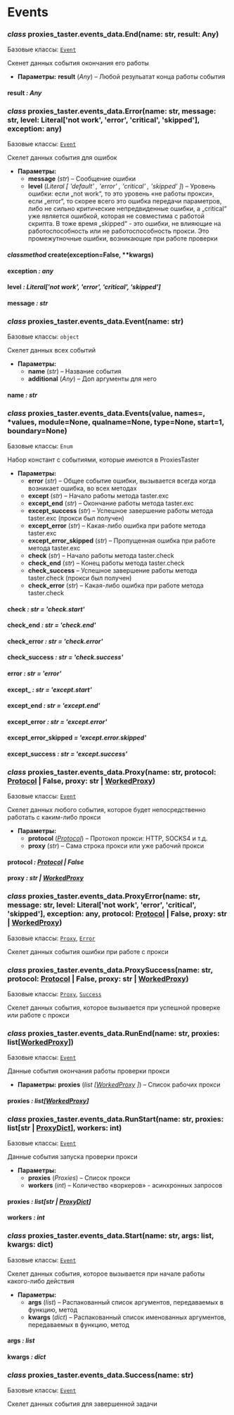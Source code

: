 # Events

### *class* proxies_taster.events_data.End(name: str, result: Any)

Базовые классы: [`Event`](#proxies_taster.events_data.Event)

Скенет данных события окончания
его работы

* **Параметры:**
  **result** (*Any*) – Любой резульатат конца
  работы события

#### result *: Any*

### *class* proxies_taster.events_data.Error(name: str, message: str, level: Literal['not work', 'error', 'critical', 'skipped'], exception: any)

Базовые классы: [`Event`](#proxies_taster.events_data.Event)

Скелет данных события
для ошибок

* **Параметры:**
  * **message** (*str*) – Сообщение ошибки
  * **level** (*Literal* *[* *'default'* *,*  *'error'* *,*  *'critical'* *,*  *'skipped'* *]*) – Уровень ошибки: если „not work“,
    то это уровень «не работы прокси», если „error“,
    то скорее всего это ошибка передачи параметров, либо
    не сильно критические непредвиденные ошибки, а „critical“
    уже является ошибкой, которая не совместима с работой
    скрипта. В тоже время „skipped“ - это ошибки, не влияющие
    на работоспособность или не работоспособность прокси.
    Это промежутночные ошибки, возникающие при работе проверки

#### *classmethod* create(exception=False, \*\*kwargs)

#### exception *: any*

#### level *: Literal['not work', 'error', 'critical', 'skipped']*

#### message *: str*

### *class* proxies_taster.events_data.Event(name: str)

Базовые классы: `object`

Скелет данных всех событий

* **Параметры:**
  * **name** (*str*) – Название события
  * **additional** (*Any*) – Доп аргументы для него

#### name *: str*

### *class* proxies_taster.events_data.Events(value, names=<not given>, \*values, module=None, qualname=None, type=None, start=1, boundary=None)

Базовые классы: `Enum`

Набор констант с событиями,
которые имеются в ProxiesTaster

* **Параметры:**
  * **error** (*str*) – Общее событие ошибки,
    вызывается всегда когда возникает
    ошибка, во всех методах
  * **except** (*str*) – Начало работы метода taster.exc
  * **except_end** (*str*) – Окончание работы метода taster.exc
  * **except_success** (*str*) – Успешное завершение
    работы метода taster.exc (прокси
    был получен)
  * **except_error** (*str*) – Какая-либо ошибка при
    работе метода taster.exc
  * **except_error_skipped** (*str*) – Пропущенная ошибка при
    работе метода taster.exc
  * **check** (*str*) – Начало работы метода taster.check
  * **check_end** (*str*) – Конец работы метода taster.check
  * **check_success** – Успешное завершение
    работы метода taster.check (прокси
    был получен)
  * **check_error** (*str*) – Какая-либо ошибка при
    работе метода taster.check

#### check *: str* *= 'check.start'*

#### check_end *: str* *= 'check.end'*

#### check_error *: str* *= 'check.error'*

#### check_success *: str* *= 'check.success'*

#### error *: str* *= 'error'*

#### except_ *: str* *= 'except.start'*

#### except_end *: str* *= 'except.end'*

#### except_error *: str* *= 'except.error'*

#### except_error_skipped *= 'except.error.skipped'*

#### except_success *: str* *= 'except.success'*

### *class* proxies_taster.events_data.Proxy(name: str, protocol: [Protocol](types.md#proxies_taster.types.Protocol) | False, proxy: str | [WorkedProxy](types.md#proxies_taster.types.WorkedProxy))

Базовые классы: [`Event`](#proxies_taster.events_data.Event)

Скелет данных любого события, которое
будет непосредственно работать
с каким-либо прокси

* **Параметры:**
  * **protocol** ([*Protocol*](types.md#proxies_taster.types.Protocol)) – Протокол прокси: HTTP, SOCKS4 и т.д.
  * **proxy** (*str*) – Сама строка прокси или
    уже рабочий прокси

#### protocol *: [Protocol](types.md#proxies_taster.types.Protocol) | False*

#### proxy *: str | [WorkedProxy](types.md#proxies_taster.types.WorkedProxy)*

### *class* proxies_taster.events_data.ProxyError(name: str, message: str, level: Literal['not work', 'error', 'critical', 'skipped'], exception: any, protocol: [Protocol](types.md#proxies_taster.types.Protocol) | False, proxy: str | [WorkedProxy](types.md#proxies_taster.types.WorkedProxy))

Базовые классы: [`Proxy`](#proxies_taster.events_data.Proxy), [`Error`](#proxies_taster.events_data.Error)

Скелет данных события ошибки при
работе с прокси

### *class* proxies_taster.events_data.ProxySuccess(name: str, protocol: [Protocol](types.md#proxies_taster.types.Protocol) | False, proxy: str | [WorkedProxy](types.md#proxies_taster.types.WorkedProxy))

Базовые классы: [`Proxy`](#proxies_taster.events_data.Proxy), [`Success`](#proxies_taster.events_data.Success)

Скелет данных события, которое вызывается
при успешной проверке или работе
с прокси

### *class* proxies_taster.events_data.RunEnd(name: str, proxies: list[[WorkedProxy](types.md#proxies_taster.types.WorkedProxy)])

Базовые классы: [`Event`](#proxies_taster.events_data.Event)

Данные события окончания
работы проверки прокси

* **Параметры:**
  **proxies** (*list* *[*[*WorkedProxy*](types.md#proxies_taster.types.WorkedProxy) *]*) – Список рабочих прокси

#### proxies *: list[[WorkedProxy](types.md#proxies_taster.types.WorkedProxy)]*

### *class* proxies_taster.events_data.RunStart(name: str, proxies: list[str | [ProxyDict](types.md#proxies_taster.types.ProxyDict)], workers: int)

Базовые классы: [`Event`](#proxies_taster.events_data.Event)

Данные события запуска проверки
прокси

* **Параметры:**
  * **proxies** (*Proxies*) – Список прокси
  * **workers** (*int*) – Количество «воркеров» -
    асинхронных запросов

#### proxies *: list[str | [ProxyDict](types.md#proxies_taster.types.ProxyDict)]*

#### workers *: int*

### *class* proxies_taster.events_data.Start(name: str, args: list, kwargs: dict)

Базовые классы: [`Event`](#proxies_taster.events_data.Event)

Скелет данных события, которое
вызывается при начале работы
какого-либо действия

* **Параметры:**
  * **args** (*list*) – Распакованный список аргументов,
    передаваемых в функцию, метод
  * **kwargs** (*dict*) – Распакованный список именованных
    аргументов, передаваемых в функцию, метод

#### args *: list*

#### kwargs *: dict*

### *class* proxies_taster.events_data.Success(name: str)

Базовые классы: [`Event`](#proxies_taster.events_data.Event)

Скелет данных события для
завершенной задачи
